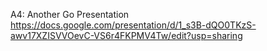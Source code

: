 A4: Another Go Presentation 
https://docs.google.com/presentation/d/1_s3B-dQO0TKzS-awv17XZISVVOevC-VS6r4FKPMV4Tw/edit?usp=sharing
